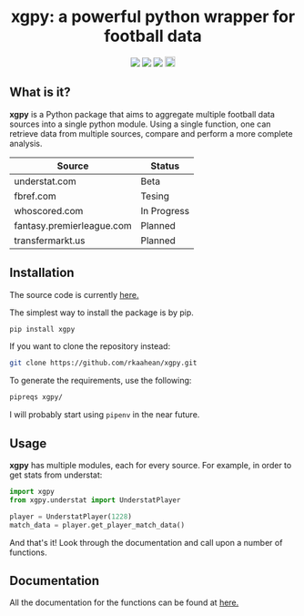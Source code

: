 <p align="center">
  <h1 align="center">
    xgpy: a powerful python wrapper for football data
  </h1>
</p>
<p align="center">
   <a href="https://travis-ci.com/rkaahean/xgpy"><img src="https://travis-ci.com/rkaahean/xgpy.svg?branch=main"></a>
   <a href="https://xgpy.readthedocs.io/en/latest/"><img src="https://readthedocs.org/projects/xgpy/badge/?version=latest"></a>
   <a href="https://www.codacy.com/gh/rkaahean/xgpy/dashboard"><img src="https://app.codacy.com/project/badge/Grade/8474374650fb4fe88b24bc51245187d8"></a>
   <a href="https://badge.fury.io/py/xgpy"><img src="https://badge.fury.io/py/xgpy.svg" alt="PyPI version" height="18"></a>
</p>

## What is it?

**xgpy** is a Python package that aims to aggregate multiple football data sources into a single python module.
Using a single function, one can retrieve data from multiple sources, compare and perform a more complete analysis.

| Source | Status |
| -------|--------|
| understat.com | Beta |
| fbref.com | Tesing |
| whoscored.com | In Progress |
| fantasy.premierleague.com | Planned |
| transfermarkt.us | Planned |

## Installation

The source code is currently [here.](https://github.com/rkaahean/xgpy)

The simplest way to install the package is by pip.
```bash
pip install xgpy
```

If you want to clone the repository instead:
```bash
git clone https://github.com/rkaahean/xgpy.git
```

To generate the requirements, use the following:
```bash
pipreqs xgpy/
```
I will probably start using `pipenv` in the near future.

## Usage

**xgpy** has multiple modules, each for every source. For example, in order to get stats from understat:

```python
import xgpy
from xgpy.understat import UnderstatPlayer

player = UnderstatPlayer(1228)
match_data = player.get_player_match_data()
```

And that's it! Look through the documentation and call upon a number of functions.

## Documentation

All the documentation for the functions can be found at [here.](https://xgpy.readthedocs.io/en/latest/)
